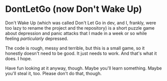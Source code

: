 # DontLetGo (now Don't Wake Up)
Don't Wake Up (which was called Don't Let Go in dev, and I, frankly, were too lazy to rename the project and the repository) is a short puzzle game about depression and panic attacks that I made in a week or so while feeling *particularly* depressed.

The code is rough, messy and terrible, but this is a small game, so it honestly doesn't need to be good. It just needs to work. And that's what it does. I hope.

Have fun looking at it anyway, though. Maybe you'll learn something. Maybe you'll steal it, too. Please don't do that, though.
